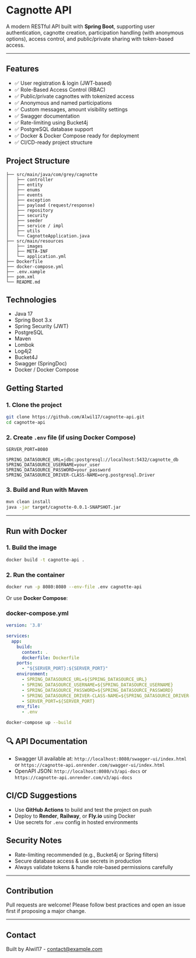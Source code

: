 # Cagnotte API

A modern RESTful API built with **Spring Boot**, supporting user authentication, cagnotte creation, participation handling (with anonymous options), access control, and public/private sharing with token-based access.

---

## Features

- ✅ User registration & login (JWT-based)
- ✅ Role-Based Access Control (RBAC)
- ✅ Public/private cagnottes with tokenized access
- ✅ Anonymous and named participations
- ✅ Custom messages, amount visibility settings
- ✅ Swagger documentation
- ✅ Rate-limiting using Bucket4j
- ✅ PostgreSQL database support
- ✅ Docker & Docker Compose ready for deployment
- ✅ CI/CD-ready project structure

## Project Structure

```
├── src/main/java/com/grey/cagnotte
│   ├── controller
│   ├── entity
│   ├── enums
│   ├── events
│   ├── exception
│   ├── payload (request/response)
│   ├── repository
│   ├── security
│   ├── seeder
│   ├── service / impl
│   ├── utils
│   └── CagnotteApplication.java
├── src/main/resources
│   ├── images
│   ├── META-INF
│   └── application.yml
├── Dockerfile
├── docker-compose.yml
├── .env.xample
├── pom.xml
└── README.md
```

## Technologies

- Java 17
- Spring Boot 3.x
- Spring Security (JWT)
- PostgreSQL
- Maven
- Lombok
- Log4j2
- Bucket4J
- Swagger (SpringDoc)
- Docker / Docker Compose

## Getting Started

### 1. Clone the project

```bash
git clone https://github.com/Alwil17/cagnotte-api.git
cd cagnotte-api
```

### 2. Create `.env` file (if using Docker Compose)

```env
SERVER_PORT=8080

SPRING_DATASOURCE_URL=jdbc:postgresql://localhost:5432/cagnotte_db
SPRING_DATASOURCE_USERNAME=your_user
SPRING_DATASOURCE_PASSWORD=your_password
SPRING_DATASOURCE_DRIVER-CLASS-NAME=org.postgresql.Driver
```

### 3. Build and Run with Maven

```bash
mvn clean install
java -jar target/cagnotte-0.0.1-SNAPSHOT.jar
```

---

## Run with Docker

### 1. Build the image

```bash
docker build -t cagnotte-api .
```

### 2. Run the container

```bash
docker run -p 8080:8080 --env-file .env cagnotte-api
```

Or use **Docker Compose**:

### docker-compose.yml

```yaml
version: '3.8'

services:
  app:
    build:
      context: .
      dockerfile: Dockerfile
    ports:
      - "${SERVER_PORT}:${SERVER_PORT}"
    environment:
      - SPRING_DATASOURCE_URL=${SPRING_DATASOURCE_URL}
      - SPRING_DATASOURCE_USERNAME=${SPRING_DATASOURCE_USERNAME}
      - SPRING_DATASOURCE_PASSWORD=${SPRING_DATASOURCE_PASSWORD}
      - SPRING_DATASOURCE_DRIVER-CLASS-NAME=${SPRING_DATASOURCE_DRIVER-CLASS-NAME}
      - SERVER_PORT=${SERVER_PORT}
    env_file:
      - .env
```

```bash
docker-compose up --build
```

## 🔍 API Documentation

- Swagger UI available at: `http://localhost:8080/swagger-ui/index.html` or `https://cagnotte-api.onrender.com/swagger-ui/index.html`
- OpenAPI JSON: `http://localhost:8080/v3/api-docs` or `https://cagnotte-api.onrender.com/v3/api-docs`

## CI/CD Suggestions

- Use **GitHub Actions** to build and test the project on push
- Deploy to **Render**, **Railway**, or **Fly.io** using Docker
- Use secrets for `.env` config in hosted environments

## Security Notes

- Rate-limiting recommended (e.g., Bucket4j or Spring filters)
- Secure database access & use secrets in production
- Always validate tokens & handle role-based permissions carefully

---

## Contribution

Pull requests are welcome! Please follow best practices and open an issue first if proposing a major change.

---

## Contact

Built by Alwil17 - contact@example.com